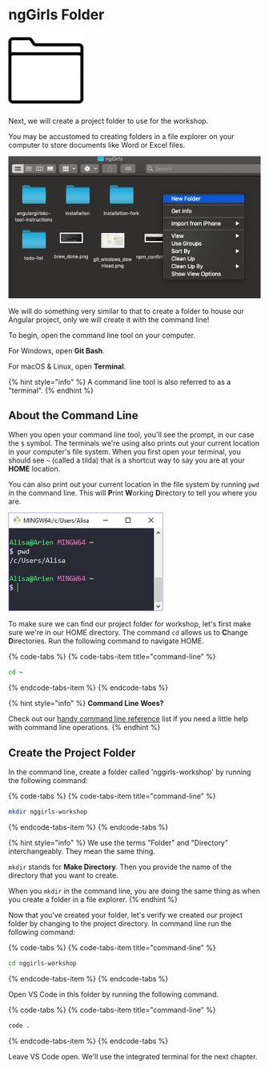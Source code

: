 # ngGirls Folder

![](../.gitbook/assets/folder.png)

Next, we will create a project folder to use for the workshop.

You may be accustomed to creating folders in a file explorer on your computer to store documents like Word or Excel files.

![Create Folder](../.gitbook/assets/create_folder.png)

We will do something very similar to that to create a folder to house our Angular project, only we will create it with the command line!

To begin, open the command line tool on your computer.

For Windows, open **Git Bash**.

For macOS & Linux, open **Terminal**.

{% hint style="info" %}
A command line tool is also referred to as a "terminal".
{% endhint %}

## About the Command Line

When you open your command line tool, you'll see the prompt, in our case the `$` symbol. The terminals we're using also prints out your current location in your computer's file system. When you first open your terminal, you should see `~` \(called a tilda\) that is a shortcut way to say you are at your **HOME** location.

You can also print out your current location in the file system by running `pwd` in the command line. This will **P**rint **W**orking **D**irectory to tell you where you are.

![](../.gitbook/assets/cmd-overview.png)

To make sure we can find our project folder for workshop, let's first make sure we're in our HOME directory. The command `cd` allows us to **C**hange **D**irectories. Run the following command to navigate HOME.

{% code-tabs %}
{% code-tabs-item title="command-line" %}
```bash
cd ~
```
{% endcode-tabs-item %}
{% endcode-tabs %}

{% hint style="info" %}
**Command Line Woes?**

Check out our [handy command line reference](../tips/tips.md) list if you need a little help with command line operations.
{% endhint %}

## Create the Project Folder

In the command line, create a folder called 'nggirls-workshop' by running the following command:

{% code-tabs %}
{% code-tabs-item title="command-line" %}
```bash
mkdir nggirls-workshop
```
{% endcode-tabs-item %}
{% endcode-tabs %}

{% hint style="info" %}
We use the terms "Folder" and "Directory" interchangeably. They mean the same thing.

`mkdir` stands for **Make Directory**. Then you provide the name of the directory that you want to create.

When you `mkdir` in the command line, you are doing the same thing as when you create a folder in a file explorer.
{% endhint %}

Now that you've created your folder, let's verify we created our project folder by changing to the project directory. In command line run the following command:

{% code-tabs %}
{% code-tabs-item title="command-line" %}
```bash
cd nggirls-workshop
```
{% endcode-tabs-item %}
{% endcode-tabs %}

Open VS Code in this folder by running the following command.

{% code-tabs %}
{% code-tabs-item title="command-line" %}
```bash
code .
```
{% endcode-tabs-item %}
{% endcode-tabs %}

Leave VS Code open. We'll use the integrated terminal for the next chapter.